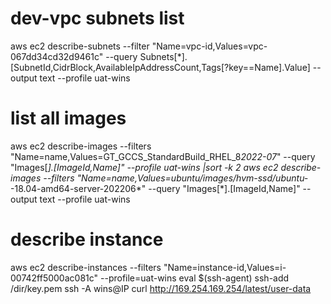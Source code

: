 # dev-vpc subnets list
aws ec2 describe-subnets --filter "Name=vpc-id,Values=vpc-067dd34cd32d9461c" --query Subnets[*].[SubnetId,CidrBlock,AvailableIpAddressCount,Tags[?key==Name].Value] --output text --profile uat-wins
# list all images
aws ec2 describe-images --filters "Name=name,Values=GT_GCCS_StandardBuild_RHEL_8*2022-07*" --query "Images[*].[ImageId,Name]" --profile uat-wins  |sort -k 2
aws ec2 describe-images --filters "Name=name,Values=ubuntu/images/hvm-ssd/ubuntu-*-18.04-amd64-server-202206*"
--query "Images[*].[ImageId,Name]" --output text --profile uat-wins
# describe instance
aws ec2 describe-instances --filters "Name=instance-id,Values=i-00742ff5000ac081c" --profile=uat-wins
eval $(ssh-agent)
ssh-add /dir/key.pem
ssh -A wins@IP
curl http://169.254.169.254/latest/user-data
